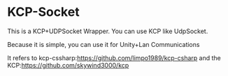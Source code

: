 # KCP-Socket
This is a  KCP+UDPSocket Wrapper.
You can use KCP like UdpSocket.

Because it is simple, you can use it for Unity+Lan Communications

It refers to kcp-cssharp:https://github.com/limpo1989/kcp-csharp
and the KCP:https://github.com/skywind3000/kcp
